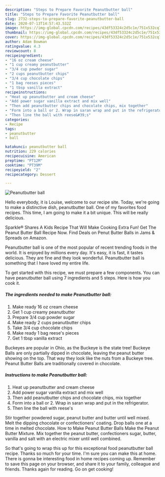 ```yaml
---
description: "Steps to Prepare Favorite Peanutbutter ball"
title: "Steps to Prepare Favorite Peanutbutter ball"
slug: 2732-steps-to-prepare-favorite-peanutbutter-ball
date: 2020-07-13T14:57:43.532Z
image: https://img-global.cpcdn.com/recipes/43df53324c2d5c1e/751x532cq70/peanutbutter-ball-recipe-main-photo.jpg
thumbnail: https://img-global.cpcdn.com/recipes/43df53324c2d5c1e/751x532cq70/peanutbutter-ball-recipe-main-photo.jpg
cover: https://img-global.cpcdn.com/recipes/43df53324c2d5c1e/751x532cq70/peanutbutter-ball-recipe-main-photo.jpg
author: Adam Bowman
ratingvalue: 4.3
reviewcount: 8
recipeingredient:
- "16 oz cream cheese"
- "1 cup creamy peanutbutter"
- "3/4 cup powder sugar"
- "2 cups peanutbutter chips"
- "3/4 cup chocolate chips"
- "1 bag reeses pieces"
- "1 tbsp vanilla extract"
recipeinstructions:
- "Heat up peanutbutter and cream cheese"
- "Add power sugar vanilla extract and mix well"
- "Then add peanutbutter chips and chocolate chips, mix together"
- "Form into a ball or 2. Wrap in saran wrap and put in the refrigerator."
- "Then line the ball with reese&#39;s"
categories:
- Recipe
tags:
- peanutbutter
- ball

katakunci: peanutbutter ball 
nutrition: 229 calories
recipecuisine: American
preptime: "PT12M"
cooktime: "PT39M"
recipeyield: "2"
recipecategory: Dessert

---
```



![Peanutbutter ball](https://img-global.cpcdn.com/recipes/43df53324c2d5c1e/751x532cq70/peanutbutter-ball-recipe-main-photo.jpg)

Hello everybody, it is Louise, welcome to our recipe site. Today, we're going to make a distinctive dish, peanutbutter ball. One of my favorites food recipes. This time, I am going to make it a bit unique. This will be really delicious.

Sparkle® Shares A Kids Recipe That Will Make Cooking Extra Fun! Get The Peanut Butter Ball Recipe Now. Find Deals on Penut Butter Balls in Jams &amp; Spreads on Amazon.

Peanutbutter ball is one of the most popular of recent trending foods in the world. It is enjoyed by millions every day. It's easy, it is fast, it tastes delicious. They are fine and they look wonderful. Peanutbutter ball is something that I have loved my entire life.


To get started with this recipe, we must prepare a few components. You can have peanutbutter ball using 7 ingredients and 5 steps. Here is how you cook it.

<!--inarticleads1-->

##### The ingredients needed to make Peanutbutter ball:

1. Make ready 16 oz cream cheese
1. Get 1 cup creamy peanutbutter
1. Prepare 3/4 cup powder sugar
1. Make ready 2 cups peanutbutter chips
1. Take 3/4 cup chocolate chips
1. Make ready 1 bag reese&#39;s pieces
1. Get 1 tbsp vanilla extract


Buckeyes are popular in Ohio, as the Buckeye is the state tree! Buckeye Balls are only partially dipped in chocolate, leaving the peanut butter showing on the top. That way they look like the nuts from a Buckeye tree. Peanut Butter Balls are traditionally covered in chocolate. 

<!--inarticleads2-->

##### Instructions to make Peanutbutter ball:

1. Heat up peanutbutter and cream cheese
1. Add power sugar vanilla extract and mix well
1. Then add peanutbutter chips and chocolate chips, mix together
1. Form into a ball or 2. Wrap in saran wrap and put in the refrigerator.
1. Then line the ball with reese&#39;s


Stir together powdered sugar, peanut butter and butter until well mixed. Melt the dipping chocolate or confectioners&#39; coating. Drop balls one at a time in melted chocolate. How to Make Peanut Butter Balls Make the Peanut Butter Mixture. Mix together the peanut butter, confectioners sugar, butter, vanilla and salt with an electric mixer until well combined. 

So that's going to wrap this up for this exceptional food peanutbutter ball recipe. Thanks so much for your time. I'm sure you can make this at home. There is gonna be interesting food in home recipes coming up. Remember to save this page on your browser, and share it to your family, colleague and friends. Thanks again for reading. Go on get cooking!
